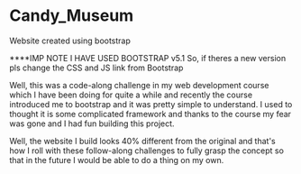 # Candy_Museum
Website created using bootstrap 


****IMP NOTE I HAVE USED BOOTSTRAP v5.1
    So, if theres a new version pls change the CSS and JS link from Bootstrap

Well, this was a code-along challenge in my web development course which I have been doing for quite a while and recently the course introduced me to bootstrap and it was pretty simple to understand.
I used to thought it is some complicated framework and thanks to the course my fear was gone and I had fun building this project.

Well, the website I build looks 40% different from the original and that's how I roll with these follow-along challenges to fully grasp the concept so that in the future I would be able to do a thing on my own.
